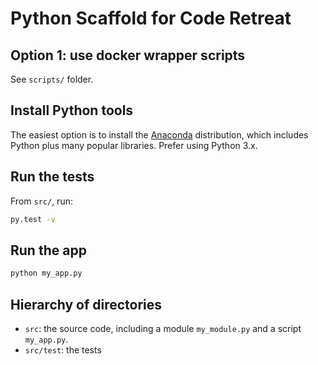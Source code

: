 # Python Scaffold for Code Retreat

## Option 1: use docker wrapper scripts

See `scripts/` folder.

## Install Python tools

The easiest option is to install the [Anaconda](https://www.continuum.io/downloads) distribution, which includes Python plus many popular libraries. Prefer using Python 3.x.

## Run the tests

From `src/`, run:

```Bash
py.test -v
```

## Run the app

```Bash
python my_app.py
```

## Hierarchy of directories

* `src`: the source code, including a module `my_module.py` and a script `my_app.py`.
* `src/test`: the tests
